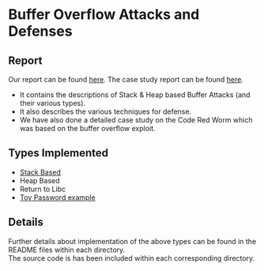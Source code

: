 # Buffer Overflow Attacks and Defenses

## Report
Our report can be found [here](report.pdf). 
The case study report can be found [here](case_study.pdf).

- It contains the descriptions of Stack & Heap based Buffer Attacks (and their various types).  
- It also describes the various techniques for defense.  
- We have also done a detailed case study on the Code Red Worm which was based on the buffer overflow exploit.  

## Types Implemented
- [Stack Based](Stack_based)
- Heap Based
- Return to Libc
- [Toy Password example](toy_passwd)

## Details
Further details about implementation of the above types can be found in the README files within each directory.  
The source code is has been included within each corresponding directory.
